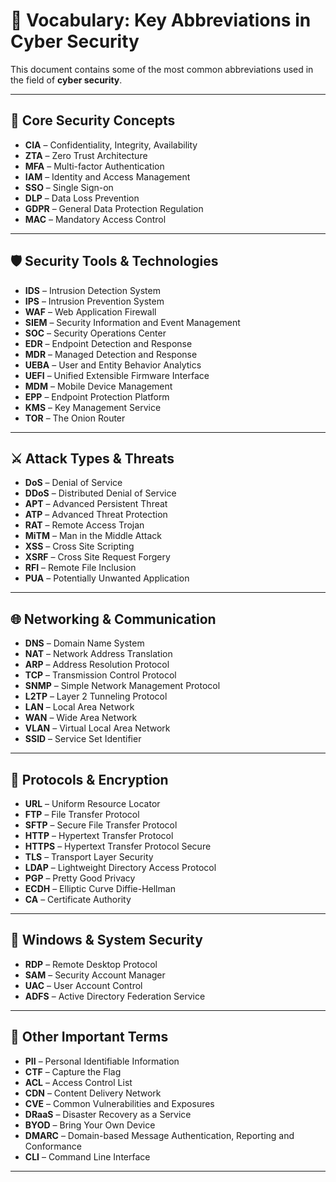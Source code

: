 # 📖 Vocabulary: Key Abbreviations in Cyber Security  

This document contains some of the most common abbreviations used in the field of **cyber security**.  

---

## 🔐 Core Security Concepts  
- **CIA** – Confidentiality, Integrity, Availability  
- **ZTA** – Zero Trust Architecture  
- **MFA** – Multi-factor Authentication  
- **IAM** – Identity and Access Management  
- **SSO** – Single Sign-on  
- **DLP** – Data Loss Prevention  
- **GDPR** – General Data Protection Regulation  
- **MAC** – Mandatory Access Control  

---

## 🛡️ Security Tools & Technologies  
- **IDS** – Intrusion Detection System  
- **IPS** – Intrusion Prevention System  
- **WAF** – Web Application Firewall  
- **SIEM** – Security Information and Event Management  
- **SOC** – Security Operations Center  
- **EDR** – Endpoint Detection and Response  
- **MDR** – Managed Detection and Response  
- **UEBA** – User and Entity Behavior Analytics  
- **UEFI** – Unified Extensible Firmware Interface  
- **MDM** – Mobile Device Management  
- **EPP** – Endpoint Protection Platform  
- **KMS** – Key Management Service  
- **TOR** – The Onion Router  

---

## ⚔️ Attack Types & Threats  
- **DoS** – Denial of Service  
- **DDoS** – Distributed Denial of Service  
- **APT** – Advanced Persistent Threat  
- **ATP** – Advanced Threat Protection  
- **RAT** – Remote Access Trojan  
- **MiTM** – Man in the Middle Attack  
- **XSS** – Cross Site Scripting  
- **XSRF** – Cross Site Request Forgery  
- **RFI** – Remote File Inclusion  
- **PUA** – Potentially Unwanted Application  

---

## 🌐 Networking & Communication  
- **DNS** – Domain Name System  
- **NAT** – Network Address Translation  
- **ARP** – Address Resolution Protocol  
- **TCP** – Transmission Control Protocol  
- **SNMP** – Simple Network Management Protocol  
- **L2TP** – Layer 2 Tunneling Protocol  
- **LAN** – Local Area Network  
- **WAN** – Wide Area Network  
- **VLAN** – Virtual Local Area Network  
- **SSID** – Service Set Identifier  

---

## 📡 Protocols & Encryption  
- **URL** – Uniform Resource Locator  
- **FTP** – File Transfer Protocol  
- **SFTP** – Secure File Transfer Protocol  
- **HTTP** – Hypertext Transfer Protocol  
- **HTTPS** – Hypertext Transfer Protocol Secure  
- **TLS** – Transport Layer Security  
- **LDAP** – Lightweight Directory Access Protocol  
- **PGP** – Pretty Good Privacy  
- **ECDH** – Elliptic Curve Diffie-Hellman  
- **CA** – Certificate Authority  

---

## 💾 Windows & System Security  
- **RDP** – Remote Desktop Protocol  
- **SAM** – Security Account Manager  
- **UAC** – User Account Control  
- **ADFS** – Active Directory Federation Service  

---

## 🧰 Other Important Terms  
- **PII** – Personal Identifiable Information  
- **CTF** – Capture the Flag  
- **ACL** – Access Control List  
- **CDN** – Content Delivery Network  
- **CVE** – Common Vulnerabilities and Exposures  
- **DRaaS** – Disaster Recovery as a Service  
- **BYOD** – Bring Your Own Device  
- **DMARC** – Domain-based Message Authentication, Reporting and Conformance  
- **CLI** – Command Line Interface  

---
